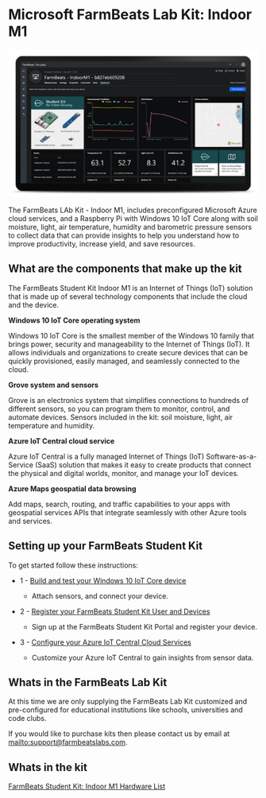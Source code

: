 Microsoft FarmBeats Lab Kit: Indoor M1
==========================================

![FarmBeats Lab Kit](media/6ce37f9fac5376235962215af0db38c9.png)

The FarmBeats LAb Kit - Indoor M1, includes preconfigured Microsoft Azure
cloud services, and a Raspberry Pi with Windows 10 IoT Core along with soil
moisture, light, air temperature, humidity and barometric pressure sensors to
collect data that can provide insights to help you understand how to improve
productivity, increase yield, and save resources.

What are the components that make up the kit
--------------------------------------------

The FarmBeats Student Kit Indoor M1 is an Internet of Things (IoT) solution that
is made up of several technology components that include the cloud and the
device.

**Windows 10 IoT Core operating system**

Windows 10 IoT Core is the smallest member of the Windows 10 family that brings
power, security and manageability to the Internet of Things (IoT). It allows
individuals and organizations to create secure devices that can be quickly
provisioned, easily managed, and seamlessly connected to the cloud.

**Grove system and sensors**

Grove is an electronics system that simplifies connections to hundreds of
different sensors, so you can program them to monitor, control, and automate
devices. Sensors included in the kit: soil moisture, light, air temperature and
humidity.

**Azure IoT Central cloud service**

Azure IoT Central is a fully managed Internet of Things (IoT)
Software-as-a-Service (SaaS) solution that makes it easy to create products that
connect the physical and digital worlds, monitor, and manage your IoT devices.

**Azure Maps geospatial data browsing**

Add maps, search, routing, and traffic capabilities to your apps with geospatial
services APIs that integrate seamlessly with other Azure tools and services.



Setting up your FarmBeats Student Kit
-------------------------------------

To get started follow these instructions:

-   1 - [Build and test your Windows 10 IoT Core
    device](https://github.com/farmbeatslabs/fblkv2/blob/master/Indoor-m1/1_Build_your_Windows_10_IoT_Core_Device.md)

    -   Attach sensors, and connect your device.

-   2 - [Register your FarmBeats Student Kit User and
    Devices](https://github.com/farmbeatslabs/fblkv2/blob/master/Indoor-m1/2_Register_your_FarmBeats_Student_Kit_User_and_Device.md)

    -   Sign up at the FarmBeats Student Kit Portal and register your device.

-   3 - [Configure your Azure IoT Central Cloud
    Services](https://github.com/farmbeatslabs/fblkv2/blob/master/Indoor-m1/3_Configure_your_Azure_IoT_Central_Cloud_Service.md)

    -   Customize your Azure IoT Central to gain insights from sensor data.

Whats in the FarmBeats Lab Kit
---------------------------------------

At this time we are only supplying the FarmBeats Lab Kit customized and
pre-configured for educational institutions like schools, universities and code
clubs. 

If you would like to purchase kits then please contact us by email at
[mailto:support\@farmbeatslabs.com](mailto:support@farmbeatslabs.com).


Whats in the kit
-----------------
[FarmBeats Student Kit: Indoor M1 Hardware
List](https://github.com/farmbeatslabs/fblkv2/blob/master/Indoor-m1/Indoor_M1_Hardware_List.md)

